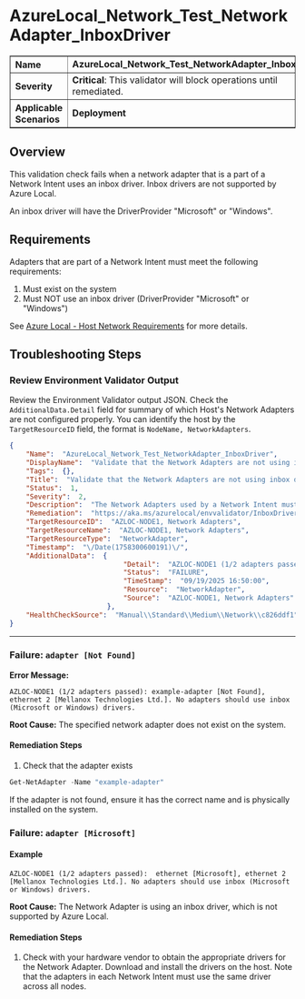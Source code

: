# AzureLocal_Network_Test_NetworkAdapter_InboxDriver
<table border="1" cellpadding="6" cellspacing="0" style="border-collapse:collapse; margin-bottom:1em;">
  <tr>
    <th style="text-align:left; width: 180px;">Name</th>
    <td><strong>AzureLocal_Network_Test_NetworkAdapter_InboxDriver</strong></td>
  </tr>
  <tr>
    <th style="text-align:left; width: 180px;">Severity</th>
    <td><strong>Critical</strong>: This validator will block operations until remediated.</td>
  </tr>
  <tr>
    <th style="text-align:left;">Applicable Scenarios</th>
    <td><strong>Deployment</strong></td>
  </tr>
</table>

## Overview

This validation check fails when a network adapter that is a part of a Network Intent uses an inbox driver. Inbox drivers are not supported by Azure Local.

An inbox driver will have the DriverProvider "Microsoft" or "Windows".

## Requirements

Adapters that are part of a Network Intent must meet the following requirements:
1. Must exist on the system
2. Must NOT use an inbox driver (DriverProvider "Microsoft" or "Windows")

See [Azure Local - Host Network Requirements](https://docs.azure.cn/en-us/azure-local/concepts/host-network-requirements#driver-requirements) for more details.

## Troubleshooting Steps

### Review Environment Validator Output

Review the Environment Validator output JSON. Check the `AdditionalData.Detail` field for summary of which Host's Network Adapters are not configured properly. You can identify the host by the `TargetResourceID` field, the format is `NodeName, NetworkAdapters`.

```json
{
    "Name":  "AzureLocal_Network_Test_NetworkAdapter_InboxDriver",
    "DisplayName":  "Validate that the Network Adapters are not using inbox drivers",
    "Tags":  {},
    "Title":  "Validate that the Network Adapters are not using inbox drivers",
    "Status":  1,
    "Severity":  2,
    "Description":  "The Network Adapters used by a Network Intent must not use inbox drivers, unless it is a virtual deployment. Inbox drivers will have the DriverProvider equal to Microsoft or Windows. Work with your hardware vendor to obtain the appropriate drivers.",
    "Remediation":  "https://aka.ms/azurelocal/envvalidator/InboxDrivers",
    "TargetResourceID":  "AZLOC-NODE1, Network Adapters",
    "TargetResourceName":  "AZLOC-NODE1, Network Adapters",
    "TargetResourceType":  "NetworkAdapter",
    "Timestamp":  "\/Date(1758300600191)\/",
    "AdditionalData":  {
                            "Detail":  "AZLOC-NODE1 (1/2 adapters passed):  ethernet [Microsoft], ethernet 2 [Mellanox Technologies Ltd.]. No adapters should use inbox (Microsoft or Windows) drivers.",
                            "Status":  "FAILURE",
                            "TimeStamp":  "09/19/2025 16:50:00",
                            "Resource":  "NetworkAdapter",
                            "Source":  "AZLOC-NODE1, Network Adapters"
                        },
    "HealthCheckSource":  "Manual\\Standard\\Medium\\Network\\c826ddf1"
}
```

---

### Failure: `adapter [Not Found]`

**Error Message:**
```text
AZLOC-NODE1 (1/2 adapters passed): example-adapter [Not Found], ethernet 2 [Mellanox Technologies Ltd.]. No adapters should use inbox (Microsoft or Windows) drivers.
```

**Root Cause:** The specified network adapter does not exist on the system.

#### Remediation Steps

1) Check that the adapter exists

  ```powershell
  Get-NetAdapter -Name "example-adapter"
  ```

If the adapter is not found, ensure it has the correct name and is physically installed on the system.

### Failure: `adapter [Microsoft]`

#### Example
```text
AZLOC-NODE1 (1/2 adapters passed):  ethernet [Microsoft], ethernet 2 [Mellanox Technologies Ltd.]. No adapters should use inbox (Microsoft or Windows) drivers.
```

**Root Cause:** The Network Adapter is using an inbox driver, which is not supported by Azure Local.

#### Remediation Steps

1) Check with your hardware vendor to obtain the appropriate drivers for the Network Adapter. Download and install the drivers on the host. Note that the adapters in each Network Intent must use the same driver across all nodes.
